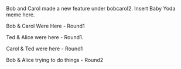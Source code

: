 

Bob and Carol made a new feature under bobcarol2.
Insert Baby Yoda meme here.

Bob & Carol Were Here - Round1 

Ted & Alice were here - Round1.


Carol & Ted were here - Round1

Bob & Alice trying to do things - Round2

